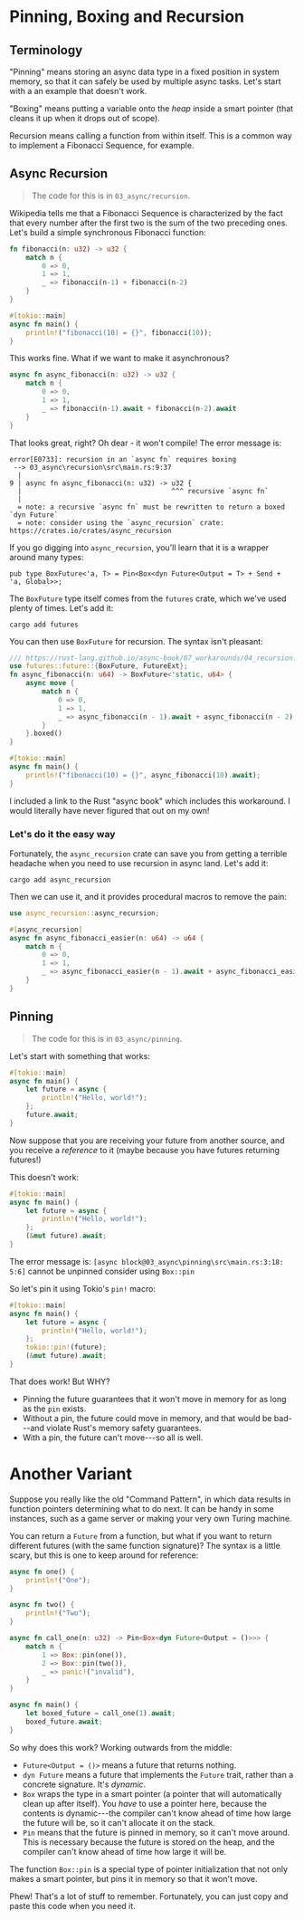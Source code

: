 # Pinning, Boxing and Recursion

## Terminology

"Pinning" means storing an async data type in a fixed position in system memory, so that it can safely be used by multiple async tasks. Let's start with a an example that doesn't work.

"Boxing" means putting a variable onto the *heap* inside a smart pointer (that cleans it up when it drops out of scope).

Recursion means calling a function from within itself. This is a common way to implement a Fibonacci Sequence, for example.

## Async Recursion

> The code for this is in `03_async/recursion`.

Wikipedia tells me that a Fibonacci Sequence is characterized by the fact that every number after the first two is the sum of the two preceding ones. Let's build a simple synchronous Fibonacci function:

```rust
fn fibonacci(n: u32) -> u32 {
    match n {
        0 => 0,
        1 => 1,
        _ => fibonacci(n-1) + fibonacci(n-2)
    }
}

#[tokio::main]
async fn main() {
    println!("fibonacci(10) = {}", fibonacci(10));
}
```

This works fine. What if we want to make it asynchronous?

```rust
async fn async_fibonacci(n: u32) -> u32 {
    match n {
        0 => 0,
        1 => 1,
        _ => fibonacci(n-1).await + fibonacci(n-2).await
    }
}
```

That looks great, right? Oh dear - it won't compile! The error message is:

```
error[E0733]: recursion in an `async fn` requires boxing
 --> 03_async\recursion\src\main.rs:9:37
  |
9 | async fn async_fibonacci(n: u32) -> u32 {
  |                                     ^^^ recursive `async fn`
  |
  = note: a recursive `async fn` must be rewritten to return a boxed `dyn Future`
  = note: consider using the `async_recursion` crate: https://crates.io/crates/async_recursion
```

If you go digging into `async_recursion`, you'll learn that it is a wrapper around many types:

```
pub type BoxFuture<'a, T> = Pin<Box<dyn Future<Output = T> + Send + 'a, Global>>;
```

The `BoxFuture` type itself comes from the `futures` crate, which we've used plenty of times. Let's add it:

```
cargo add futures
```

You can then use `BoxFuture` for recursion. The syntax isn't pleasant:

```rust
/// https://rust-lang.github.io/async-book/07_workarounds/04_recursion.html
use futures::future::{BoxFuture, FutureExt};
fn async_fibonacci(n: u64) -> BoxFuture<'static, u64> {
    async move {
        match n {
            0 => 0,
            1 => 1,
            _ => async_fibonacci(n - 1).await + async_fibonacci(n - 2).await,
        }
    }.boxed()
}

#[tokio::main]
async fn main() {
    println!("fibonacci(10) = {}", async_fibonacci(10).await);
}
```

I included a link to the Rust "async book" which includes this workaround. I would literally have never figured that out on my own!

### Let's do it the easy way

Fortunately, the `async_recursion` crate can save you from getting a terrible headache when you need to use recursion in async land. Let's add it:

```
cargo add async_recursion
```

Then we can use it, and it provides procedural macros to remove the pain:

```rust
use async_recursion::async_recursion;

#[async_recursion]
async fn async_fibonacci_easier(n: u64) -> u64 {
    match n {
        0 => 0,
        1 => 1,
        _ => async_fibonacci_easier(n - 1).await + async_fibonacci_easier(n - 2).await,
    }
}
```

## Pinning

> The code for this is in `03_async/pinning`.

Let's start with something that works:

```rust
#[tokio::main]
async fn main() {
    let future = async {
        println!("Hello, world!");
    };
    future.await;
}
```

Now suppose that you are receiving your future from another source, and you receive a *reference* to it (maybe because you have futures returning futures!)

This doesn't work:

```rust
#[tokio::main]
async fn main() {
    let future = async {
        println!("Hello, world!");
    };
    (&mut future).await;
}
```

The error message is: `[async block@03_async\pinning\src\main.rs:3:18: 5:6]` cannot be unpinned
consider using `Box::pin`

So let's pin it using Tokio's `pin!` macro:

```rust
#[tokio::main]
async fn main() {
    let future = async {
        println!("Hello, world!");
    };
    tokio::pin!(future);
    (&mut future).await;
}
```

That does work! But WHY?

* Pinning the future guarantees that it won't move in memory for as long as the `pin` exists.
* Without a pin, the future could move in memory, and that would be bad---and violate Rust's memory safety guarantees.
* With a pin, the future can't move---so all is well.

# Another Variant

Suppose you really like the old "Command Pattern", in which data results in function pointers determining what to do next. It can be handy in some instances, such as a game server or making your very own Turing machine.

You can return a `Future` from a function, but what if you want to return different futures (with the same function signature)? The syntax is a little scary, but this is one to keep around for reference:

```rust
async fn one() {
    println!("One");
}

async fn two() {
    println!("Two");
}

async fn call_one(n: u32) -> Pin<Box<dyn Future<Output = ()>>> {
    match n {
        1 => Box::pin(one()),
        2 => Box::pin(two()),
        _ => panic!("invalid"),
    }
}

async fn main() {
    let boxed_future = call_one(1).await;
    boxed_future.await;
}
```

So why does this work? Working outwards from the middle:
* `Future<Output = ()>` means a future that returns nothing.
* `dyn Future` means a future that implements the `Future` trait, rather than a concrete signature. It's *dynamic*.
* `Box` wraps the type in a smart pointer (a pointer that will automatically clean up after itself). You *have* to use a pointer here, because the contents is dynamic---the compiler can't know ahead of time how large the future will be, so it can't allocate it on the stack.
* `Pin` means that the future is pinned in memory, so it can't move around. This is necessary because the future is stored on the heap, and the compiler can't know ahead of time how large it will be.

The function `Box::pin` is a special type of pointer initialization that not only makes a smart pointer, but pins it in memory so that it won't move.

Phew! That's a lot of stuff to remember. Fortunately, you can just copy and paste this code when you need it.


